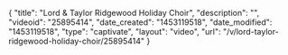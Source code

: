 {
    "title": "Lord & Taylor Ridgewood Holiday Choir",
    "description": "",
    "videoid": "25895414",
    "date_created": "1453119518",
    "date_modified": "1453119518",
    "type": "captivate",
    "layout": "video",
    "url": "\/v\/lord-taylor-ridgewood-holiday-choir\/25895414"
}